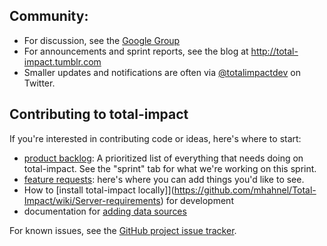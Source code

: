 Community:
----------

* For discussion, see the  [Google Group](http://groups.google.com/group/total-impact)
* For announcements and sprint reports, see the blog at http://total-impact.tumblr.com
* Smaller updates and notifications are often via [@totalimpactdev](http://twitter.com/totalimpactdev) on Twitter.


Contributing to total-impact
--------------------

If you're interested in contributing code or ideas, here's where to start:

* [product backlog](https://docs.google.com/spreadsheet/ccc?key=0Ai0SDlWE5_VYdEMyenZ0M1Vab0lLOWJfeDZ5REVEd0E#gid=0): 
 A prioritized list of everything that needs doing on total-impact. See the "sprint" tab for what we're working on this sprint.
* [feature requests](https://docs.google.com/document/d/16Ef_SPqLWBmiXgJUIMBbyGIFT3XEnaX5BtiiG-51YQo/edit): here's where you can add things you'd like to see.
* How to [install total-impact locally]](https://github.com/mhahnel/Total-Impact/wiki/Server-requirements) for development
* documentation for [adding data sources](https://github.com/mhahnel/Total-Impact/wiki/Plugin-requirements)


For known issues, see the [GitHub project issue tracker](https://github.com/mhahnel/Total-Impact/issues).